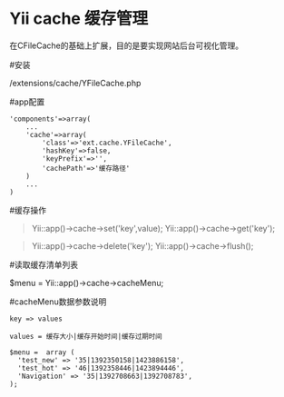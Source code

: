Yii cache 缓存管理
====================

在CFileCache的基础上扩展，目的是要实现网站后台可视化管理。

#安装

/extensions/cache/YFileCache.php

#app配置

	'components'=>array(
		...
		'cache'=>array(
			'class'=>'ext.cache.YFileCache',
			'hashKey'=>false,
			'keyPrefix'=>'',
			'cachePath'=>'缓存路径'
		)
		...
	)

#缓存操作

> Yii::app()->cache->set('key',value);
  Yii::app()->cache->get('key');
  
> Yii::app()->cache->delete('key');
  Yii::app()->cache->flush();

#读取缓存清单列表

$menu = Yii::app()->cache->cacheMenu;

#cacheMenu数据参数说明
	
	key => values
	
	values = 缓存大小|缓存开始时间|缓存过期时间
	
	$menu =  array (
	  'test_new' => '35|1392350158|1423886158',
	  'test_hot' => '46|1392358446|1423894446',
	  'Navigation' => '35|1392708663|1392708783',
	);